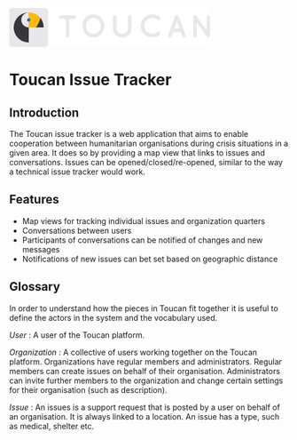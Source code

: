 ![toucan logo](./img/toucan_logo.png)

# Toucan Issue Tracker

## Introduction

The Toucan issue tracker is a web application that aims to enable 
cooperation between humanitarian organisations during crisis situations 
in a given area.
It does so by providing a map view that links to issues and conversations.
Issues can be opened/closed/re-opened, similar to the way a technical 
issue tracker would work.

## Features

- Map views for tracking individual issues and organization quarters
- Conversations between users
- Participants of conversations can be notified of changes and new messages
- Notifications of new issues can bet set based on geographic distance


## Glossary

In order to understand how the pieces in Toucan fit together it is useful
to define the actors in the system and the vocabulary used.

*User*
: A user of the Toucan platform.

*Organization*
: A collective of users working together on the Toucan platform. Organizations 
have regular members and administrators. Regular members can create issues on 
behalf of their organisation. Administrators can invite further members to the 
organization and change certain settings for their organisation (such as description).

*Issue*
: An issues is a support request that is posted by a user on behalf of 
an organisation. It is always linked to a location. An issue has a type,
such as medical, shelter etc.     









